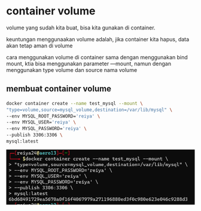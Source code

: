 # container volume

volume yang sudah kita buat, bisa kita gunakan di container.

keuntungan menggunaakan volume adalah, jika container kita hapus, data akan tetap aman di volume

cara menggunakan volume di container sama dengan menggunakan bind mount, ktia bisa menggunakan parameter —mount, namun dengan menggunakan type volume dan source nama volume

## membuat container volume

```bash
docker container create --name test_mysql --mount \
"type=volume,source=mysql_volume,destination=/var/lib/mysql" \
--env MYSQL_ROOT_PASSWORD='reiya' \
--env MYSQL_USER='reiya' \
--env MYSQL_PASSWORD='reiya' \
--publish 3306:3306 \
mysql:latest
```

![Untitled](container%20volume%20f7053203293b42a6b50abb705a25a45d/Untitled.png)
